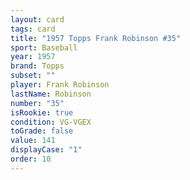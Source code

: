 ```yaml
---
layout: card
tags: card
title: "1957 Topps Frank Robinson #35"
sport: Baseball
year: 1957
brand: Topps
subset: ""
player: Frank Robinson
lastName: Robinson
number: "35"
isRookie: true
condition: VG-VGEX
toGrade: false
value: 141
displayCase: "1"
order: 10
---
```

